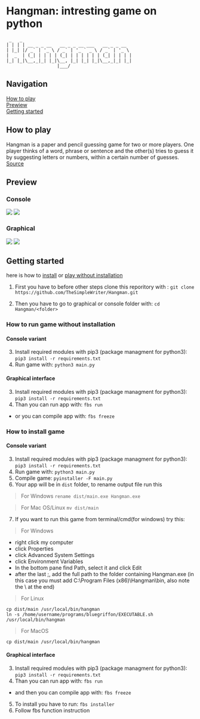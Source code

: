 # Hangman: intresting game on python
```
 _   _
| | | | __ _ _ __   __ _ _ __ ___   __ _ _ __
| |_| |/ _` | '_ \ / _` | '_ ` _ \ / _` | '_ \
|  _  | (_| | | | | (_| | | | | | | (_| | | | |
|_| |_|\__,_|_| |_|\__, |_| |_| |_|\__,_|_| |_|
                   |___/
```
## Navigation
[How to play](#How-to-play) <br />
[Prewiew](#Preview) <br />
[Getting started](#Getting-started)

## How to play

Hangman is a paper and pencil guessing game for two or more players. One player thinks of a word, phrase or sentence and the other(s) tries to guess it by suggesting letters or numbers, within a certain number of guesses. [Source](https://en.wikipedia.org/wiki/Hangman_(game))

## Preview

### Console

![](https://github.com/TheSimpleWriter/Hangman/blob/master/images/Screen%20Shot%202019-08-18%20at%2021.38.26.png)
![](https://github.com/TheSimpleWriter/Hangman/blob/master/images/Screen%20Shot%202019-08-18%20at%2021.38.02.png)

### Graphical

![](https://github.com/TheSimpleWriter/Hangman/blob/master/images/Screen%20Shot%202019-08-18%20at%2021.37.41.png)
![](https://github.com/TheSimpleWriter/Hangman/blob/master/images/Screen%20Shot%202019-08-18%20at%2021.36.42.png)

## Getting started

here is how to [install](#How-to-install-game) or [play without installation](#How-to-run-game-without-installation)

1. First you have to before other steps clone this reporitory with : ```git clone https://github.com/TheSimpleWriter/Hangman.git```

2. Then you have to go to graphical or console folder with: ```cd Hangman/<folder>```

### How to run game without installation

#### Console variant

3. Install required modules with pip3 (package managment for python3): ```pip3 install -r requirements.txt```
4. Run game with: ```python3 main.py```

#### Graphical interface

3. Install required modules with pip3 (package managment for python3): ```pip3 install -r requirements.txt```
4. Than you can run app with: ```fbs run```
- or you can compile app with: ```fbs freeze```

### How to install game

#### Console variant

3. Install required modules with pip3 (package managment for python3): ```pip3 install -r requirements.txt```
4. Run game with: ```python3 main.py```
5. Compile game: ```pyinstaller -F main.py```
6. Your app will be in ```dist``` folder, to rename output file run this 
> For Windows
``` rename dist/main.exe Hangman.exe ```

> For Mac OS/Linux
``` mv dist/main ```

7. If you want to run this game from terminal/cmd(for windows) try this:

> For Windows

+ right click my computer
+ click Properties
+ click Advanced System Settings
+ click Environment Variables
+ In the bottom pane find Path, select it and click Edit
+ after the last ;, add the full path to the folder containing Hangman.exe (in this case you must add C:\Program Files (x86)\Hangman\bin\, also note the \ at the end)

>For Linux
```
cp dist/main /usr/local/bin/hangman
ln -s /home/username/programs/bluegriffon/EXECUTABLE.sh /usr/local/bin/hangman

```

> For MacOS
```
cp dist/main /usr/local/bin/hangman
```

#### Graphical interface

3. Install required modules with pip3 (package managment for python3): ```pip3 install -r requirements.txt```
4. Than you can run app with: ```fbs run```
- and then you can compile app with: ```fbs freeze```
5. To install you have to run: ```fbs installer```
6. Follow fbs function instruction
